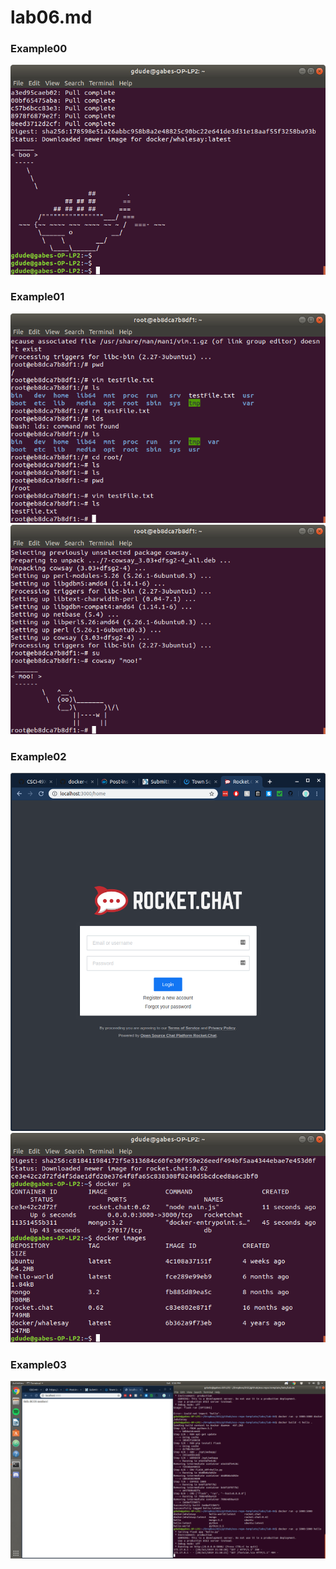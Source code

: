 # lab06.md
### Example00
![](https://github.com/gwild37/oss-repo-template/blob/master/labs/lab-06/images/scarywhale.png)
### Example01
![](https://github.com/gwild37/oss-repo-template/blob/master/labs/lab-06/images/testFile.png)
![](https://github.com/gwild37/oss-repo-template/blob/master/labs/lab-06/images/cowsay.png)
### Example02
![](https://github.com/gwild37/oss-repo-template/blob/master/labs/lab-06/images/rocketchat.png)
![](https://github.com/gwild37/oss-repo-template/blob/master/labs/lab-06/images/dockerimages.png)
### Example03
![](https://github.com/gwild37/oss-repo-template/blob/master/labs/lab-06/images/hello.png)
